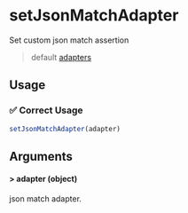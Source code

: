# setJsonMatchAdapter

Set custom json match assertion

> default [adapters](https://github.com/pactumjs/pactum/blob/master/src/adapters)

## Usage

### ✅  Correct Usage

```js
setJsonMatchAdapter(adapter)
```

## Arguments

#### > adapter (object)

json match adapter.